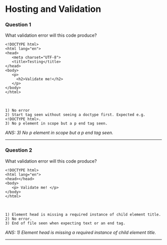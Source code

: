 # Hosting and Validation

### Question 1
What validation error will this code produce?

    <!DOCTYPE html>
    <html lang="en">
    <head>	
       <meta charset="UTF-8">
       <title>Testing</title>
    </head>
    <body>
       <p>		
         <h2>Validate me!</h2>	
       </p>
    </body>
    </html>
    
<br>  

    1) No error
    2) Start tag seen without seeing a doctype first. Expected e.g. <!DOCTYPE html>.
    3) No p element in scope but a p end tag seen.
    
_ANS: 3) No p element in scope but a p end tag seen._<hr>

### Question 2
What validation error will this code produce?

    <!DOCTYPE html>
    <html lang="en">
    <head></head>
    <body>	
       <p> Validate me! </p>
    </body>
    </html>
    
<br>


    1) Element head is missing a required instance of child element title.
    2) No error.
    3) End of file seen when expecting text or an end tag.

_ANS: 1) Element head is missing a required instance of child element title._<hr>


